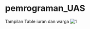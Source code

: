 # pemrograman_UAS


Tampilan Table iuran dan warga
![1](https://user-images.githubusercontent.com/81518784/126267805-ae421d11-b67c-4fc7-a83f-f5ab3ff78de9.png)

